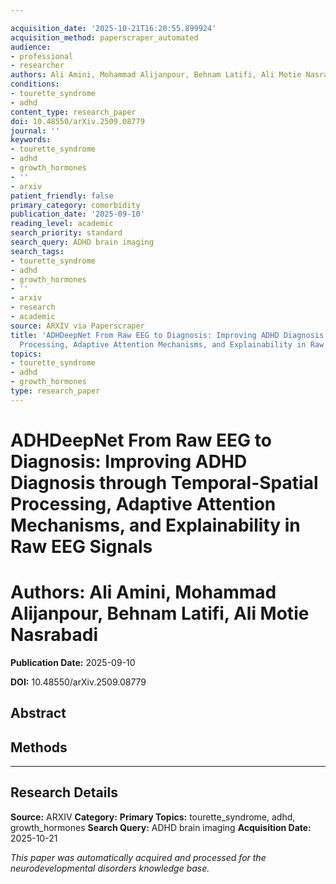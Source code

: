 ```yaml
---

acquisition_date: '2025-10-21T16:20:55.899924'
acquisition_method: paperscraper_automated
audience:
- professional
- researcher
authors: Ali Amini, Mohammad Alijanpour, Behnam Latifi, Ali Motie Nasrabadi
conditions:
- tourette_syndrome
- adhd
content_type: research_paper
doi: 10.48550/arXiv.2509.08779
journal: ''
keywords:
- tourette_syndrome
- adhd
- growth_hormones
- ''
- arxiv
patient_friendly: false
primary_category: comorbidity
publication_date: '2025-09-10'
reading_level: academic
search_priority: standard
search_query: ADHD brain imaging
search_tags:
- tourette_syndrome
- adhd
- growth_hormones
- ''
- arxiv
- research
- academic
source: ARXIV via Paperscraper
title: 'ADHDeepNet From Raw EEG to Diagnosis: Improving ADHD Diagnosis through Temporal-Spatial
  Processing, Adaptive Attention Mechanisms, and Explainability in Raw EEG Signals'
topics:
- tourette_syndrome
- adhd
- growth_hormones
type: research_paper
---
```




# ADHDeepNet From Raw EEG to Diagnosis: Improving ADHD Diagnosis through Temporal-Spatial Processing, Adaptive Attention Mechanisms, and Explainability in Raw EEG Signals

# **Authors:** Ali Amini, Mohammad Alijanpour, Behnam Latifi, Ali Motie Nasrabadi

**Publication Date:** 2025-09-10

**DOI:** 10.48550/arXiv.2509.08779

## Abstract

## Methods

---

## Research Details

**Source:** ARXIV
**Category:**
**Primary Topics:** tourette_syndrome, adhd, growth_hormones
**Search Query:** ADHD brain imaging
**Acquisition Date:** 2025-10-21

*This paper was automatically acquired and processed for the neurodevelopmental disorders knowledge base.*
